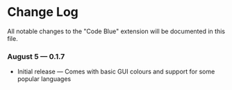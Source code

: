 # Change Log
All notable changes to the "Code Blue" extension will be documented in this file.

### August 5 — 0.1.7
* Initial release — Comes with basic GUI colours and support for some popular languages